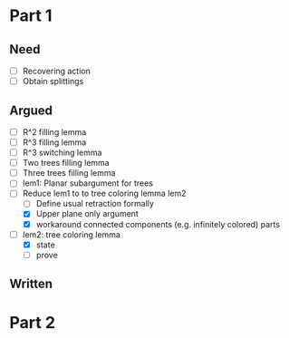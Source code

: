 # Part 1

## Need
- [ ] Recovering action
- [ ] Obtain splittings
## Argued
- [ ] R^2 filling lemma
- [ ] R^3 filling lemma
- [ ] R^3 switching lemma
- [ ] Two trees filling lemma
- [ ] Three trees filling lemma
- [ ] lem1: Planar subargument for trees
- [ ] Reduce lem1 to to tree coloring lemma lem2
	- [ ] Define usual retraction formally
	- [x] Upper plane only argument
	- [x] workaround connected components (e.g. infinitely colored) parts
- [ ] lem2: tree coloring lemma
	- [x] state
	- [ ] prove
## Written 
# Part 2

